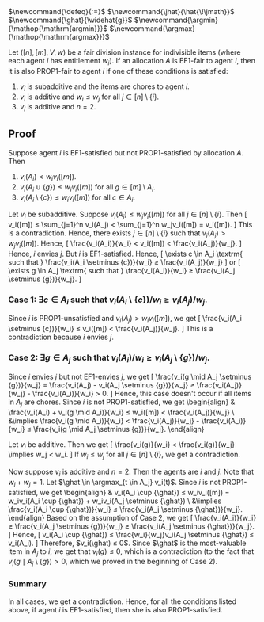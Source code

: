 <span class="invisible">
$\newcommand{\defeq}{:=}$
$\newcommand{\jhat}{\hat{\!\jmath}}$
$\newcommand{\ghat}{\widehat{g}}$
$\newcommand{\argmin}{\mathop{\mathrm{argmin}}}$
$\newcommand{\argmax}{\mathop{\mathrm{argmax}}}$
</span>

Let $([n], [m], V, w)$ be a fair division instance for indivisible items
(where each agent $i$ has entitlement $w_i$).
If an allocation $A$ is EF1-fair to agent $i$, then it is also PROP1-fair to agent $i$
if one of these conditions is satisfied:

1.  $v_i$ is subadditive and the items are chores to agent $i$.
2.  $v_i$ is additive and $w_i ≤ w_j$ for all $j \in [n] \setminus \{i\}$.
3.  $v_i$ is additive and $n=2$.

## Proof

Suppose agent $i$ is EF1-satisfied but not PROP1-satisfied by allocation $A$. Then

1.  $v_i(A_i) < w_iv_i([m])$.
2.  $v_i(A_i \cup \{g\}) ≤ w_iv_i([m])$ for all $g \in [m] \setminus A_i$.
3.  $v_i(A_i \setminus \{c\}) ≤ w_iv_i([m])$ for all $c \in A_i$.

Let $v_i$ be subadditive.
Suppose $v_i(A_j) ≤ w_jv_i([m])$ for all $j \in [n] \setminus \{i\}$. Then
\[ v_i([m]) ≤ \sum_{j=1}^n v_i(A_j) < \sum_{j=1}^n w_jv_i([m]) = v_i([m]). \]
This is a contradiction. Hence, there exists $j \in [n] \setminus \{i\}$
such that $v_i(A_j) > w_jv_i([m])$. Hence,
\[ \frac{v_i(A_i)}{w_i} < v_i([m]) < \frac{v_i(A_j)}{w_j}. \]
Hence, $i$ envies $j$. But $i$ is EF1-satisfied. Hence,
\[ \exists c \in A_i \textrm{ such that } \frac{v_i(A_i \setminus \{c\})}{w_i} ≥ \frac{v_i(A_j)}{w_j} \]
or
\[ \exists g \in A_j \textrm{ such that } \frac{v_i(A_i)}{w_i} ≥ \frac{v_i(A_j \setminus \{g\})}{w_j}. \]

### Case 1: $\exists c \in A_i$ such that $v_i(A_i \setminus \{c\})/w_i ≥ v_i(A_j)/w_j$.

Since $i$ is PROP1-unsatisfied and $v_i(A_j) > w_iv_i([m])$, we get
\[ \frac{v_i(A_i \setminus \{c\})}{w_i} ≤ v_i([m]) < \frac{v_i(A_j)}{w_j}. \]
This is a contradiction because $i$ envies $j$.

### Case 2: $\exists g \in A_j$ such that $v_i(A_i)/w_i ≥ v_i(A_j \setminus \{g\})/w_j$.

Since $i$ envies $j$ but not EF1-envies $j$, we get
\[ \frac{v_i(g \mid A_j \setminus \{g\})}{w_j}
= \frac{v_i(A_j) - v_i(A_j \setminus \{g\})}{w_j}
≥ \frac{v_i(A_j)}{w_j} - \frac{v_i(A_i)}{w_i} > 0. \]
Hence, this case doesn't occur if all items in $A_j$ are chores.
Since $i$ is not PROP1-satisfied, we get
\begin{align}
& \frac{v_i(A_i) + v_i(g \mid A_i)}{w_i} ≤ w_i([m]) < \frac{v_i(A_j)}{w_j}
\\ &\implies \frac{v_i(g \mid A_i)}{w_i} < \frac{v_i(A_j)}{w_j} - \frac{v_i(A_i)}{w_i}
    ≤ \frac{v_i(g \mid A_j \setminus \{g\})}{w_j}.
\end{align}

Let $v_i$ be additive. Then we get
\[ \frac{v_i(g)}{w_i} < \frac{v_i(g)}{w_j} \implies w_j < w_i. \]
If $w_i ≤ w_j$ for all $j \in [n] \setminus \{i\}$, we get a contradiction.

Now suppose $v_i$ is additive and $n=2$.
Then the agents are $i$ and $j$. Note that $w_i + w_j = 1$.
Let $\ghat \in \argmax_{t \in A_j} v_i(t)$.
Since $i$ is not PROP1-satisfied, we get
\begin{align}
& v_i(A_i \cup \{\ghat\}) ≤ w_iv_i([m]) = w_iv_i(A_i \cup \{\ghat\}) + w_iv_i(A_j \setminus \{\ghat\})
\\ &\implies \frac{v_i(A_i \cup \{\ghat\})}{w_i} ≤ \frac{v_i(A_j \setminus \{\ghat\})}{w_j}.
\end{align}
Based on the assumption of Case 2, we get
\[ \frac{v_i(A_i)}{w_i} ≥ \frac{v_i(A_j \setminus \{g\})}{w_j} ≥ \frac{v_i(A_j \setminus \{\ghat\})}{w_j}. \]
Hence,
\[ v_i(A_i \cup \{\ghat\}) ≤ \frac{w_i}{w_j}v_i(A_j \setminus \{\ghat\}) ≤ v_i(A_i). \]
Therefore, $v_i(\ghat) ≤ 0$.
Since $\ghat$ is the most-valuable item in $A_j$ to $i$, we get that $v_i(g) ≤ 0$,
which is a contradiction (to the fact that
$v_i(g \mid A_j \setminus \{g\}) > 0$, which we proved in the beginning of Case 2).

### Summary

In all cases, we get a contradiction.
Hence, for all the conditions listed above,
if agent $i$ is EF1-satisfied, then she is also PROP1-satisfied.
